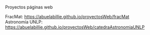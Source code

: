 Proyectos páginas web

FracMat: https://abuelabillie.github.io/proyectosWeb/fracMat  
Astronomía UNLP: https://abuelabillie.github.io/proyectosWeb/catedraAstronomiaUNLP    
    
